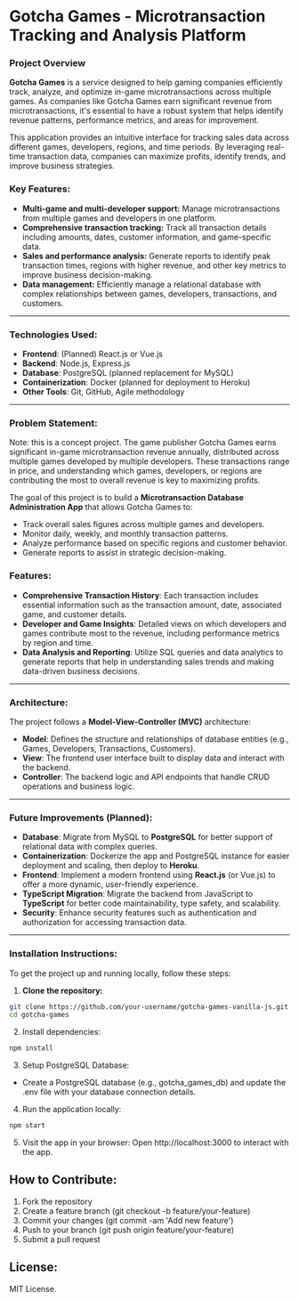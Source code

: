 # Gotcha Games - Microtransaction Tracking and Analysis Platform

### Project Overview

**Gotcha Games** is a service designed to help gaming companies efficiently track, analyze, and optimize in-game microtransactions across multiple games. As companies like Gotcha Games earn significant revenue from microtransactions, it's essential to have a robust system that helps identify revenue patterns, performance metrics, and areas for improvement.

This application provides an intuitive interface for tracking sales data across different games, developers, regions, and time periods. By leveraging real-time transaction data, companies can maximize profits, identify trends, and improve business strategies.

### Key Features:
- **Multi-game and multi-developer support:** Manage microtransactions from multiple games and developers in one platform.
- **Comprehensive transaction tracking:** Track all transaction details including amounts, dates, customer information, and game-specific data.
- **Sales and performance analysis:** Generate reports to identify peak transaction times, regions with higher revenue, and other key metrics to improve business decision-making.
- **Data management:** Efficiently manage a relational database with complex relationships between games, developers, transactions, and customers.

---

### Technologies Used:
- **Frontend**: (Planned) React.js or Vue.js
- **Backend**: Node.js, Express.js
- **Database**: PostgreSQL (planned replacement for MySQL)
- **Containerization**: Docker (planned for deployment to Heroku)
- **Other Tools**: Git, GitHub, Agile methodology

---

### Problem Statement:
Note: this is a concept project.
The game publisher Gotcha Games earns significant in-game microtransaction revenue annually, distributed across multiple games developed by multiple developers. These transactions range in price, and understanding which games, developers, or regions are contributing the most to overall revenue is key to maximizing profits.

The goal of this project is to build a **Microtransaction Database Administration App** that allows Gotcha Games to:
- Track overall sales figures across multiple games and developers.
- Monitor daily, weekly, and monthly transaction patterns.
- Analyze performance based on specific regions and customer behavior.
- Generate reports to assist in strategic decision-making.

### Features:
- **Comprehensive Transaction History**: Each transaction includes essential information such as the transaction amount, date, associated game, and customer details.
- **Developer and Game Insights**: Detailed views on which developers and games contribute most to the revenue, including performance metrics by region and time.
- **Data Analysis and Reporting**: Utilize SQL queries and data analytics to generate reports that help in understanding sales trends and making data-driven business decisions.

---

### Architecture:
The project follows a **Model-View-Controller (MVC)** architecture:
- **Model**: Defines the structure and relationships of database entities (e.g., Games, Developers, Transactions, Customers).
- **View**: The frontend user interface built to display data and interact with the backend.
- **Controller**: The backend logic and API endpoints that handle CRUD operations and business logic.

---

### Future Improvements (Planned):
- **Database**: Migrate from MySQL to **PostgreSQL** for better support of relational data with complex queries.
- **Containerization**: Dockerize the app and PostgreSQL instance for easier deployment and scaling, then deploy to **Heroku**.
- **Frontend**: Implement a modern frontend using **React.js** (or Vue.js) to offer a more dynamic, user-friendly experience.
- **TypeScript Migration**: Migrate the backend from JavaScript to **TypeScript** for better code maintainability, type safety, and scalability.
- **Security**: Enhance security features such as authentication and authorization for accessing transaction data.

---

### Installation Instructions:
To get the project up and running locally, follow these steps:

1. **Clone the repository:**
  ```bash
  git clone https://github.com/your-username/gotcha-games-vanilla-js.git
  cd gotcha-games
  ```
2. Install dependencies:
  ```bash
  npm install
  ```
3. Setup PostgreSQL Database:
- Create a PostgreSQL database (e.g., gotcha_games_db) and update the .env file with your database connection details.
4. Run the application locally:
  ```bash
  npm start
  ```
5. Visit the app in your browser: Open http://localhost:3000 to interact with the app.

## How to Contribute:
1. Fork the repository
2. Create a feature branch (git checkout -b feature/your-feature)
3. Commit your changes (git commit -am 'Add new feature')
4. Push to your branch (git push origin feature/your-feature)
5. Submit a pull request

## License:
MIT License.
